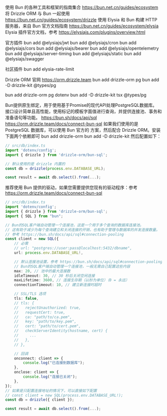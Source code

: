 使用 Bun 的各种工具和框架的指南集合 https://bun.net.cn/guides/ecosystem
将 Drizzle ORM 与 Bun 一起使用 https://bun.net.cn/guides/ecosystem/drizzle
使用 Elysia 和 Bun 构建 HTTP 服务器，来自 Bun 官方文档指南 https://bun.net.cn/guides/ecosystem/elysia
Elysia 插件官方文档，参考 https://elysiajs.com/plugins/overview.html

官方插件
bun add @elysiajs/jwt
bun add @elysiajs/cron
bun add @elysiajs/cors
bun add @elysiajs/bearer
bun add @elysiajs/opentelemetry
bun add @elysiajs/server-timing
bun add @elysiajs/static
bun add @elysiajs/swagger

社区插件
bun add elysia-rate-limit



Drizzle ORM 官网 https://orm.drizzle.team
bun add drizzle-orm pg
bun add -D drizzle-kit @types/pg

bun add drizzle-orm pg dotenv
bun add -D drizzle-kit tsx @types/pg



Bun提供原生绑定，用于使用基于Promise的现代API处理PostgreSQL数据库。
接口设计简单且高性能，使用标记的模板字面值进行查询，并提供连接池、事务和准备语句等功能。
https://bun.sh/docs/api/sql
https://orm.drizzle.team/docs/connect-bun-sql
如果我们使用的是 PostgreSQL 数据库，可以使用 Bun 官方的 方案，然后配合 Drizzle ORM。安装下面两个依赖即可
bun add drizzle-orm
bun add -D drizzle-kit
然后配置如下：

```typescript
// src/db/index.ts
import 'dotenv/config';
import { drizzle } from 'drizzle-orm/bun-sql';

// 默认使用的是 drizzle 内置的 
const db = drizzle(process.env.DATABASE_URL);

const result = await db.select().from(...);
```
推荐使用 Bun 提供的驱动，如果您需要提供您现有的驱动程序：参考 https://orm.drizzle.team/docs/connect-bun-sql
```typescript
// src/db/index.ts
import 'dotenv/config';
import { drizzle } from 'drizzle-orm/bun-sql';
import { SQL } from "bun";

// Bun的SQL客户端自动管理一个连接池，这是一个用于多个查询的数据库连接池。
// 这有助于减少为每个查询建立和关闭连接的开销，也有助于管理与数据库的并发连接数量。
// 参考 https://bun.sh/docs/api/sql#connection-pooling
const client = new SQL({
    // 必需
    // url: "postgres://user:pass@localhost:5432/dbname",
    url: process.env.DATABASE_URL!,

    // 默认连接池设置，参考 https://bun.sh/docs/api/sql#connection-pooling
    // Bun的SQL客户端自动管理一个连接池，一般无需自己配置这些内容
    max: 20, // 池中的最大连接数
    idleTimeout: 30, // 30 秒后关闭空闲连接
    maxLifetime: 3600, // 连接生存期（以秒为单位）（0 = 永远）
    connectionTimeout: 10, // 建立新连接时超时

    // SSL/TLS 选项
    tls: false,
    // tls: {
    //   rejectUnauthorized: true,
    //   requestCert: true,
    //   ca: "path/to/ca.pem",
    //   key: "path/to/key.pem",
    //   cert: "path/to/cert.pem",
    //   checkServerIdentity(hostname, cert) {
    //     ...
    //   },
    // },

    // 回调
    onconnect: client => {
        console.log("已连接到数据库");
    },
    onclose: client => {
        console.log("连接已关闭");
    },
});
// 如果是只配置连接地址的情况下，可以直接如下配置
// const client = new SQL(process.env.DATABASE_URL!);
const db = drizzle({ client });

const result = await db.select().from(...);
```